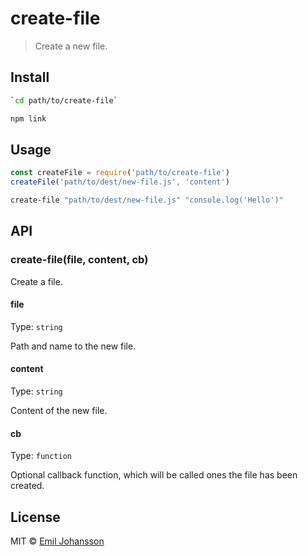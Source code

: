 # create-file

> Create a new file.

## Install

```sh
`cd path/to/create-file`
```

```sh
npm link
```

## Usage

```js
const createFile = require('path/to/create-file')
createFile('path/to/dest/new-file.js', 'content')
```

```sh
create-file "path/to/dest/new-file.js" "console.log('Hello')"
```

## API

### create-file(file, content, cb)

Create a file.

#### file

Type: `string`

Path and name to the new file.

#### content

Type: `string`

Content of the new file.

#### cb

Type: `function`

Optional callback function, which will be called ones the file has been created.

## License

MIT © [Emil Johansson](http://emiljohansson.se)
